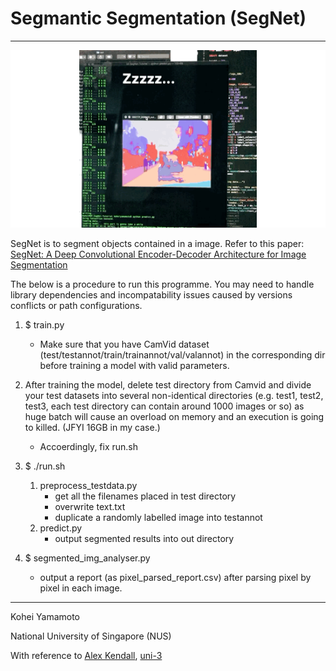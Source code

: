 # Segmantic Segmentation (SegNet)
******

![DEMO](./demo.gif)

SegNet is to segment objects contained in a image.
Refer to this paper: [SegNet: A Deep Convolutional
Encoder-Decoder Architecture for Image
Segmentation](https://arxiv.org/pdf/1511.00561)

The below is a procedure to run this programme.
You may need to handle library dependencies and incompatability issues caused by versions conflicts or path configurations.

1. $ train.py
	* 	Make sure that you have CamVid dataset (test/testannot/train/trainannot/val/valannot) in the corresponding dir before training a model with valid parameters.

2. After training the model, delete test directory from Camvid and divide your test datasets into several non-identical directories (e.g. test1, test2, test3, each test directory can contain around 1000 images or so) as huge batch will cause an overload on memory and an execution is going to killed. (JFYI 16GB in my case.) 
	* Accoerdingly, fix run.sh

3. $ ./run.sh
	1. preprocess_testdata.py
		* get all the filenames placed in test directory
		* overwrite text.txt
		* duplicate a randomly labelled image into testannot 
	2. predict.py
		* output segmented results into out directory 

4. $ segmented_img_analyser.py
	* output a report (as pixel_parsed_report.csv) after parsing pixel by pixel in each image.
		
******

Kohei Yamamoto

National University of Singapore (NUS)

With reference to 
[Alex Kendall](https://github.com/alexgkendall/SegNet-Tutorial), 
[uni-3](https://qiita.com/uni-3/items/a62daa5a03a02f5fa46d)
